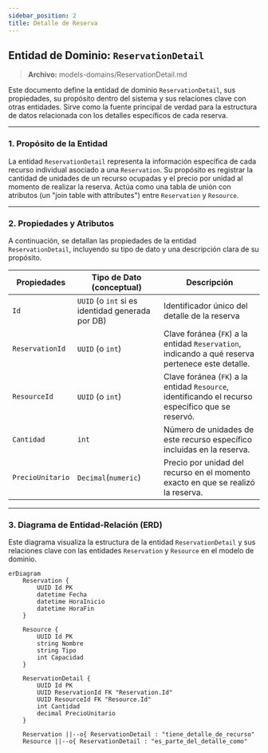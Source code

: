 ```yaml
---
sidebar_position: 2
title: Detalle de Reserva
---
```


## Entidad de Dominio: `ReservationDetail`
> **Archivo:** models-domains/ReservationDetail.md

Este documento define la entidad de dominio `ReservationDetail`, sus propiedades, su propósito dentro del sistema y sus relaciones clave con otras entidades. Sirve como la fuente principal de verdad para la estructura de datos relacionada con los detalles específicos de cada reserva.

---
### 1. Propósito de la Entidad
La entidad `ReservationDetail` representa la información específica de cada recurso individual asociado a una `Reservation`. Su propósito es registrar la cantidad de unidades de un recurso ocupadas y el precio por unidad al momento de realizar la reserva. Actúa como una tabla de unión con atributos (un "join table with attributes") entre `Reservation` y `Resource`.

---

### 2. Propiedades y Atributos
A continuación, se detallan las propiedades de la entidad `ReservationDetail`, incluyendo su tipo de dato y una descripción clara de su propósito.

| Propiedades | Tipo de Dato (conceptual) | Descripción |
|-------------|---------------------------|-------------|
| `Id`  | `UUID` (o `int` si es identidad generada por DB) | Identificador único del detalle de la reserva |
| `ReservationId` | `UUID` (o `int`) |  Clave foránea (`FK`) a la entidad `Reservation`, indicando a qué reserva pertenece este detalle. |
| `ResourceId` | `UUID` (o `int`) | Clave foránea (`FK`) a la entidad `Resource`, identificando el recurso específico que se reservó.|
| `Cantidad` | `int` | Número de unidades de este recurso específico incluidas en la reserva. |
| `PrecioUnitario` |  `Decimal`(`numeric`) |  Precio por unidad del recurso en el momento exacto en que se realizó la reserva. |

---

### 3. Diagrama de Entidad-Relación (ERD)
Este diagrama visualiza la estructura de la entidad `ReservationDetail` y sus relaciones clave con las entidades `Reservation` y `Resource` en el modelo de dominio.

``` mermaid
erDiagram
    Reservation {
        UUID Id PK
        datetime Fecha
        datetime HoraInicio
        datetime HoraFin
    }
    
    Resource {
        UUID Id PK
        string Nombre
        string Tipo
        int Capacidad
    }

    ReservationDetail {
        UUID Id PK
        UUID ReservationId FK "Reservation.Id"
        UUID ResourceId FK "Resource.Id"
        int Cantidad
        decimal PrecioUnitario
    }
    
    Reservation ||--o{ ReservationDetail : "tiene_detalle_de_recurso"
    Resource ||--o{ ReservationDetail : "es_parte_del_detalle_como"
```